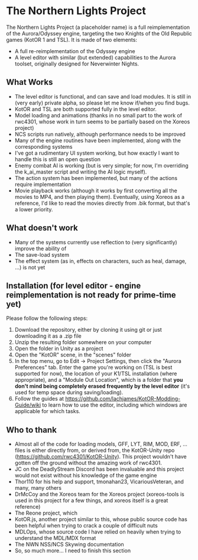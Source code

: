 # The Northern Lights Project

The Northern Lights Project (a placeholder name) is a full reimplementation of the Aurora/Odyssey engine, targeting the two Knights of the Old Republic games (KotOR 1 and TSL). It is made of two elements:
 - A full re-reimplementation of the Odyssey engine
 - A level editor with similar (but extended) capabilities to the Aurora toolset, originally designed for Neverwinter Nights.

## What Works
 - The level editor is functional, and can save and load modules. It is still in (very early) private alpha, so please let me know if/when you find bugs.
 - KotOR and TSL are both supported fully in the level editor.
 - Model loading and animations (thanks in no small part to the work of rwc4301, whose work in turn seems to be partially based on the Xoreos project) 
 - NCS scripts run natively, although performance needs to be improved
 - Many of the engine routines have been implemented, along with the corresponding systems
 - I've got a rudimentary UI system working, but how exactly I want to handle this is still an open question
 - Enemy combat AI is working (but is very simple; for now, I'm overriding the k_ai_master script and writing the AI logic myself).
 - The action system has been implemented, but many of the actions require implementation
 - Movie playback works (although it works by first converting all the movies to MP4, and then playing them). Eventually, using Xoreos as a reference, I'd like to read the movies directly from .bik format, but that's a lower priority.
 
## What doesn't work
 - Many of the systems currently use reflection to (very significantly) improve the ability of 
 - The save-load system
 - The effect system (as in, effects on characters, such as heal, damage, ...) is not yet 
 
## Installation (for level editor - engine reimplementation is not ready for prime-time yet)
Please follow the following steps:
 1. Download the repository, either by cloning it using git or just downloading it as a .zip file
 2. Unzip the resulting folder somewhere on your computer
 3. Open the folder in Unity as a project
 4. Open the "KotOR" scene, in the "scenes" folder
 5. In the top menu, go to Edit -> Project Settings, then click the "Aurora Preferences" tab. Enter the game you're working on (TSL is best supported for now), the location of your K1/TSL installation (where appropriate), and a "Module Out Location", which is a folder that **you don't mind being completely erased frequently by the level editor** (it's used for temp space during saving/loading).
 6. Follow the guides at https://github.com/lachjames/KotOR-Modding-Guide/wiki to learn how to use the editor, including which windows are applicable for which tasks.

## Who to thank
 - Almost all of the code for loading models, GFF, LYT, RIM, MOD, ERF, ... files is either directly from, or derived from, the KotOR-Unity repo (https://github.com/rwc4301/KotOR-Unity). This project wouldn't have gotten off the ground without the amazing work of rwc4301.
 - JC on the DeadlyStream Discord has been invaluable and this project would not exist without his knowledge of the game engine
 - Thor110 for his help and support, tmonahan23, VicariousVeteran, and many, many others
 - DrMcCoy and the Xoreos team for the Xoreos project (xoreos-tools is used in this project for a few things, and xoreos itself is a great reference)
 - The Reone project, which
 - KotOR.js, another project similar to this, whose public source code has been helpful when trying to crack a couple of difficult nuts
 - MDLOps, whose source code I have relied on heavily when trying to understand the MDL/MDX format
 - The NWN NSS/NCS Skywing documentation
 - So, so much more... I need to finish this section

